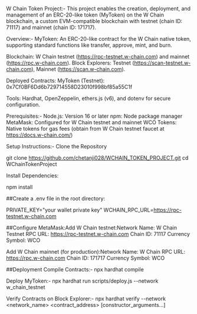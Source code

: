 W Chain Token Project:-
This project enables the creation, deployment, and management of an ERC-20-like token (MyToken) on the W Chain blockchain, a custom EVM-compatible blockchain with testnet (chain ID: 71117) and mainnet (chain ID: 171717).

Overview:- 
MyToken: An ERC-20-like contract for the W Chain native token, supporting standard functions like transfer, approve, mint, and burn.

Blockchain: W Chain testnet (https://rpc-testnet.w-chain.com) and mainnet (https://rpc.w-chain.com).
Block Explorers: Testnet (https://scan-testnet.w-chain.com), Mainnet (https://scan.w-chain.com).

Deployed Contracts:
MyToken (Testnet): 0x7Cf0BF6Dd6b729714558D23010f998bf85a55C1f


Tools: Hardhat, OpenZeppelin, ethers.js (v6), and dotenv for secure configuration.


Prerequisites:-
Node.js: Version 16 or later
npm: Node package manager
MetaMask: Configured for W Chain testnet and mainnet
WCO Tokens: Native tokens for gas fees (obtain from W Chain testnet faucet at https://docs.w-chain.com/)


Setup Instructions:-
Clone the Repository 

git clone https://github.com/chetanji028/WCHAIN_TOKEN_PROJECT.git
cd WChainTokenProject

Install Dependencies:

npm install 

##Create a .env file in the root directory:

PRIVATE_KEY="your wallet private key"
WCHAIN_RPC_URL=https://rpc-testnet.w-chain.com 

##Configure MetaMask:Add W Chain testnet:Network Name: W Chain Testnet
RPC URL: https://rpc-testnet.w-chain.com
Chain ID: 71117
Currency Symbol: WCO

Add W Chain mainnet (for production):Network Name: W Chain
RPC URL: https://rpc.w-chain.com
Chain ID: 171717
Currency Symbol: WCO

##Deployment 
Compile Contracts:- npx hardhat compile 

Deploy MyToken:- npx hardhat run scripts/deploy.js --network w_chain_testnet 

Verify Contracts on Block Explorer:- 
npx hardhat verify --network <network_name> <contract_address> [constructor_arguments...]
 
 













